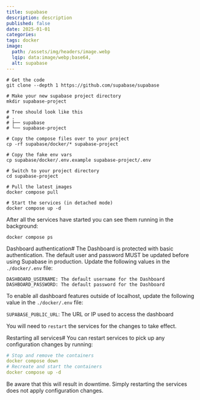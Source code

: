 ```yaml
---
title: supabase
description: description
published: false
date: 2025-01-01
categories: 
tags: docker
image:
  path: /assets/img/headers/image.webp
  lqip: data:image/webp;base64,
  alt: supabase
---
```



```shell
# Get the code
git clone --depth 1 https://github.com/supabase/supabase

# Make your new supabase project directory
mkdir supabase-project

# Tree should look like this
# .
# ├── supabase
# └── supabase-project

# Copy the compose files over to your project
cp -rf supabase/docker/* supabase-project

# Copy the fake env vars
cp supabase/docker/.env.example supabase-project/.env

# Switch to your project directory
cd supabase-project

# Pull the latest images
docker compose pull

# Start the services (in detached mode)
docker compose up -d
```


After all the services have started you can see them running in the background:
```shell
docker compose ps
```


Dashboard authentication#
The Dashboard is protected with basic authentication. The default user and password MUST be updated before using Supabase in production.
Update the following values in the `./docker/.env` file:
```config
DASHBOARD_USERNAME: The default username for the Dashboard
DASHBOARD_PASSWORD: The default password for the Dashboard
```

To enable all dashboard features outside of localhost, update the following value in the `./docker/.env` file:

`SUPABASE_PUBLIC_URL`: The URL or IP used to access the dashboard

You will need to `restart` the services for the changes to take effect.

Restarting all services#
You can restart services to pick up any configuration changes by running:
```yaml
# Stop and remove the containers
docker compose down
# Recreate and start the containers
docker compose up -d
```
Be aware that this will result in downtime. Simply restarting the services does not apply configuration changes.